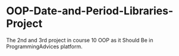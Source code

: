 # OOP-Date-and-Period-Libraries-Project
The 2nd and 3rd project in course 10 OOP as it Should Be in ProgrammingAdvices platform.
